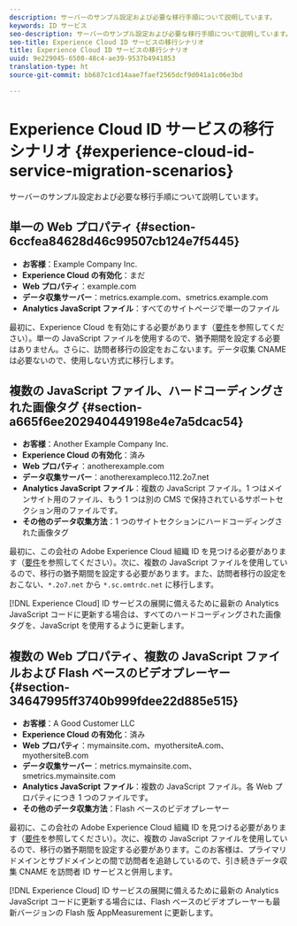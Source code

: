 ```yaml
---
description: サーバーのサンプル設定および必要な移行手順について説明しています。
keywords: ID サービス
seo-description: サーバーのサンプル設定および必要な移行手順について説明しています。
seo-title: Experience Cloud ID サービスの移行シナリオ
title: Experience Cloud ID サービスの移行シナリオ
uuid: 9e229045-6508-48c4-ae39-9537b4941853
translation-type: ht
source-git-commit: bb687c1cd14aae7faef2565dcf9d041a1c06e3bd

---
```



# Experience Cloud ID サービスの移行シナリオ {#experience-cloud-id-service-migration-scenarios}

サーバーのサンプル設定および必要な移行手順について説明しています。

## 単一の Web プロパティ {#section-6ccfea84628d46c99507cb124e7f5445}

* **お客様**：Example Company Inc.
* **Experience Cloud の有効化**：まだ
* **Web プロパティ**：example.com
* **データ収集サーバー**：metrics.example.com、smetrics.example.com
* **Analytics JavaScript ファイル**：すべてのサイトページで単一のファイル

最初に、Experience Cloud を有効にする必要があります（[要件](../../mcvid-reference/mcvid-requirements.md)を参照してください）。単一の JavaScript ファイルを使用するので、猶予期間を設定する必要はありません。さらに、訪問者移行の設定をおこないます。データ収集 CNAME は必要ないので、使用しない方式に移行します。

## 複数の JavaScript ファイル、ハードコーディングされた画像タグ {#section-a665f6ee202940449198e4e7a5dcac54}

* **お客様**：Another Example Company Inc.
* **Experience Cloud の有効化**：済み
* **Web プロパティ**：anotherexample.com
* **データ収集サーバー**：anotherexampleco.112.2o7.net
* **Analytics JavaScript ファイル**：複数の JavaScript ファイル。1 つはメインサイト用のファイル、もう 1 つは別の CMS で保持されているサポートセクション用のファイルです。
* **その他のデータ収集方法**：1 つのサイトセクションにハードコーディングされた画像タグ

最初に、この会社の Adobe Experience Cloud 組織 ID を見つける必要があります（[要件](../../mcvid-reference/mcvid-requirements.md)を参照してください）。次に、複数の JavaScript ファイルを使用しているので、移行の猶予期間を設定する必要があります。また、訪問者移行の設定をおこない、`*.2o7.net` から `*.sc.omtrdc.net` に移行します。

[!DNL Experience Cloud] ID サービスの展開に備えるために最新の Analytics JavaScript コードに更新する場合は、すべてのハードコーディングされた画像タグを、JavaScript を使用するように更新します。

## 複数の Web プロパティ、複数の JavaScript ファイルおよび Flash ベースのビデオプレーヤー {#section-34647995ff3740b999fdee22d885e515}

* **お客様**：A Good Customer LLC
* **Experience Cloud の有効化**：済み
* **Web プロパティ**：mymainsite.com、myothersiteA.com、myothersiteB.com
* **データ収集サーバー**：metrics.mymainsite.com、smetrics.mymainsite.com
* **Analytics JavaScript ファイル**：複数の JavaScript ファイル。各 Web プロパティにつき 1 つのファイルです。
* **その他のデータ収集方法**：Flash ベースのビデオプレーヤー

最初に、この会社の Adobe Experience Cloud 組織 ID を見つける必要があります（[要件](../../mcvid-reference/mcvid-requirements.md)を参照してください）。次に、複数の JavaScript ファイルを使用しているので、移行の猶予期間を設定する必要があります。このお客様は、プライマリドメインとサブドメインとの間で訪問者を追跡しているので、引き続きデータ収集 CNAME を訪問者 ID サービスと併用します。

[!DNL Experience Cloud] ID サービスの展開に備えるために最新の Analytics JavaScript コードに更新する場合には、Flash ベースのビデオプレーヤーも最新バージョンの Flash 版 AppMeasurement に更新します。
